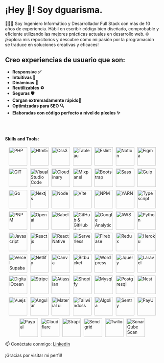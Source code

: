 <h1 align="left">
  ¡Hey 👋! Soy dguarisma.
</h1>

👨🏻‍💻 Soy Ingeniero Informático y Desarrollador Full Stack con más de 10 años de experiencia. Hábil en escribir código bien diseñado, comprobable y eficiente utilizando las mejores prácticas actuales en desarrollo web.
🌐 ¡Explora mis repositorios y descubre cómo mi pasión por la programación se traduce en soluciones creativas y eficaces!
<h2 align="left">
 Creo experiencias de usuario que son:
</h2>

- **Responsive ✅**
- **Intuitivas 🤩**
- **Dinámicas 🧬**
- **Reutilizables ♻️**
- **Seguras 🛡️**
- **Cargan extremadamente rápido🚀**
- **Optimizadas para SEO 🔍**
- **Elaboradas con código perfecto a nivel de píxeles ✨**

<br/>
<br/>

<h4>Skills and Tools: </h4>
<p align="left" style="display: flex;flex-wrap: wrap;gap: 10px;justify-content: center;align-items: center;">
<a href="https://www.php.net/">
    <img style="margin: auto;" alt="PHP" src="https://github.com/dguarisma/dguarisma/assets/66569273/40a55ac7-afdd-43c3-be29-f917243780c6"
width="60" height="auto"/> 
</a>
<a href="https://developer.mozilla.org/es/docs/Glossary/HTML5">
    <img style="margin: auto;" alt="Html5" src="https://github.com/dguarisma/dguarisma/assets/66569273/95316c81-8327-43d2-bc44-427317c54338" width="60" height="auto"/> 
</a>
<a href="https://www.w3.org/Style/CSS/Overview.en.html">
    <img style="margin: auto;" alt="Css3" src="https://github.com/dguarisma/dguarisma/assets/66569273/363f20f9-3e89-41a1-a497-ab6349027010" width="60" height="auto"/> 
</a>
<a href="https://www.tableau.com/">
    <img style="margin: auto;" alt="Tableau" src="https://github.com/dguarisma/dguarisma/assets/66569273/22fe85ca-efe6-48cb-9aca-3d2fca7a0b21" width="60" height="auto"/> 
</a>
<a href="https://eslint.org/">
    <img style="margin: auto;" alt="Eslint" src="https://github.com/dguarisma/dguarisma/assets/66569273/2c61c35e-cea8-4851-898c-b02cd4629098" width="60" height="auto"/> 
</a>
<a href="https://www.notion.so/es-es">
    <img style="margin: auto;" alt="Notion" src="https://github.com/dguarisma/dguarisma/assets/66569273/12f79cc8-7245-422d-8501-b7737b3e68ad" width="60" height="auto"/> 
</a>
<a href="https://www.figma.com/">
    <img style="margin: auto;" alt="Figma" src="https://github.com/dguarisma/dguarisma/assets/66569273/f044e2e5-e8be-4429-a1be-b048c4b1ef26" width="60" height="auto"/> 
</a>
<a href="https://git-scm.com/">
    <img style="margin: auto;" alt="GIT" src="https://github.com/dguarisma/dguarisma/assets/66569273/6f9ba5ba-2a7b-4ba3-a320-21b1cfa36d10" width="60" height="auto"/> 
</a>
<a href="https://code.visualstudio.com/">
    <img style="margin: auto;" alt="Visual Studio Code" src="https://github.com/dguarisma/dguarisma/assets/66569273/13f44711-2aae-4c27-84cf-14ba895b4d96" width="60" height="auto"/> 
</a>
<a href="https://cloudinary.com/">
    <img style="margin: auto;" alt="Cloudinary" src="https://github.com/dguarisma/dguarisma/assets/66569273/1080d11f-6faf-46f5-b6d7-63fc338a7f03" width="60" height="auto"/> 
</a>
<a href="https://mixpanel.com/">
    <img style="margin: auto;" alt="Mixpanel" src="https://github.com/dguarisma/dguarisma/assets/66569273/260e5859-8896-43d7-8a9b-b9248b5dd0b5" width="60" height="auto"/> 
</a>
<a href="https://getbootstrap.com/docs/5.3/getting-started/introduction/">
    <img style="margin: auto;" alt="Bootstrap" src="https://github.com/dguarisma/dguarisma/assets/66569273/29daba08-e822-4a4b-add3-6992026cff63" width="60" height="auto"/> 
</a>
<a href="https://sass-lang.com/install/">
    <img style="margin: auto;" alt="Sass" src="https://github.com/dguarisma/dguarisma/assets/66569273/9ec2f660-e6ff-42d4-a1a7-3925493b210d" width="60" height="auto"/> 
</a>
<a href="https://gulpjs.com/">
    <img style="margin: auto;" alt="Gulp" src="https://github.com/dguarisma/dguarisma/assets/66569273/7b287110-d026-411a-af79-968817a06e45" width="60" height="auto"/> 
</a>
<a href="https://go.dev/">
    <img style="margin: auto;" alt="Go" src="https://github.com/dguarisma/dguarisma/assets/66569273/a2ca7c18-e72c-4d3c-8317-6f5839d03a82" width="60" height="auto"/> 
</a>
<a href="https://nextjs.org/">
    <img style="margin: auto;" alt="Nextjs" src="https://github.com/dguarisma/dguarisma/assets/66569273/8a3ac027-a6cc-44cd-95ad-c525c41c8c10" width="60" height="auto"/> 
</a>
<a href="https://nodejs.org/en">
    <img style="margin: auto;" alt="Node" src="https://github.com/dguarisma/dguarisma/assets/66569273/5cdabc24-48f1-4091-b041-a4648324cded" width="60" height="auto"/> 
</a>
<a href="https://vitejs.dev/">
    <img style="margin: auto;" alt="Vite" src="https://github.com/dguarisma/dguarisma/assets/66569273/a3287169-49c0-45ae-b3fd-c856431bdf4b" width="60" height="auto"/> 
</a>
<a href="https://www.npmjs.com/">
    <img style="margin: auto;" alt="NPM" src="https://github.com/dguarisma/dguarisma/assets/66569273/dfbaedd1-daec-4c2a-9e88-af2fb7dd67b3" width="60" height="auto" 
</a>
<a href="https://www.npmjs.com/package/yarn">
    <img style="margin: auto;" alt="YARN" src="https://github.com/dguarisma/dguarisma/assets/66569273/d3c00393-35bf-43c4-9595-dc11ea184ebd" width="60" height="auto"/> 
</a>
<a href="https://www.typescriptlang.org/">
    <img style="margin: auto;" alt="Typescript" src="https://github.com/dguarisma/dguarisma/assets/66569273/ee4b7602-c164-4c69-92ac-fcf272938838" width="60" height="auto"/> 
</a>
<a href="https://pnpm.io/es/">
    <img style="margin: auto;" alt="PNPM" src="https://github.com/dguarisma/dguarisma/assets/66569273/784f2222-71ea-44c2-90b2-59ec5a981bbb" width="60" height="auto"/> 
</a>
<a href="https://openai.com/">
    <img style="margin: auto;" alt="Openai" src="https://github.com/dguarisma/dguarisma/assets/66569273/84d754b1-c489-42a1-9f76-1317d19b41de" width="60" height="auto"/> 
</a>
<a href="https://babeljs.io/">
    <img style="margin: auto;" alt="Babel" src="https://github.com/dguarisma/dguarisma/assets/66569273/4fc13daa-e25e-47fa-9243-049ca8401862" width="60" height="auto"/> 
</a>
<a href="https://github.com/actions">
    <img style="margin: auto;" alt="GitHub & GitHub Actions" src="https://github.com/dguarisma/dguarisma/assets/66569273/7ad47b01-accb-4638-98eb-00a768bf6db4" width="60" height="auto"/> 
</a>
<a href="https://analytics.google.com/analytics/web/provision/?pli=1#/provision">
    <img style="margin: auto;" alt="Google Analytics" src="https://github.com/dguarisma/dguarisma/assets/66569273/9ea979db-a2e4-425f-91dd-b4e3dfaeabda" width="60" height="auto"/> 
</a>
<a href="https://aws.amazon.com/es/">
    <img style="margin: auto;" alt="AWS" src="https://github.com/dguarisma/dguarisma/assets/66569273/cea96ec1-47c4-4cae-bd3f-56b7356ca1ce" width="60" height="auto"/> 
</a>
<a href="https://www.python.org/">
    <img style="margin: auto;" alt="Python" src="https://github.com/dguarisma/dguarisma/assets/66569273/91e97389-38ad-4ba6-abcd-8434ae64c49e" width="60" height="auto"/> 
</a>
<a href="https://developer.mozilla.org/es/docs/Web/JavaScript">
    <img style="margin: auto;" alt="Javascript" src="https://github.com/dguarisma/dguarisma/assets/66569273/107b3b3d-9cc8-49b3-b4ac-37bc9bb25ef3" width="60" height="auto"/> 
</a>
<a href="https://react.dev/">
    <img style="margin: auto;" alt="Reactjs" src="https://github.com/dguarisma/dguarisma/assets/66569273/c8cebf5e-bfde-4c39-becb-9bae8ad48e9a" width="60" height="auto"/> 
</a>
<a href="https://reactnative.dev/">
    <img style="margin: auto;" alt="React Native" src="https://github.com/dguarisma/dguarisma/assets/66569273/60a1ce57-7b67-424d-b36d-1d2caecf1558" width="60" height="auto"/> 
</a>
<a href="https://www.serverless.com/">
    <img style="margin: auto;" alt="Serverless" src="https://github.com/dguarisma/dguarisma/assets/66569273/39325596-8315-4294-9752-38af0908a4b5" width="60" height="auto"/> 
</a>
<a href="https://firebase.google.com/?hl=es-419">
    <img style="margin: auto;" alt="Firebase" src="https://github.com/dguarisma/dguarisma/assets/66569273/abeaf5a9-9845-4baa-8a68-531ab9588052" width="60" height="auto"/> 
</a>
<a href="https://es.redux.js.org/">
    <img style="margin: auto;" alt="Redux" src="https://github.com/dguarisma/dguarisma/assets/66569273/778c5881-9154-44e7-955e-372918d0cc4f" width="60" height="auto"/> 
</a>
<a href="https://devcenter.heroku.com/">
    <img style="margin: auto;" alt="Heroku" src="https://github.com/dguarisma/dguarisma/assets/66569273/34557253-9d8d-451f-8c38-81ff4bb3d7d0" width="60" height="auto"/> 
</a>
<a href="https://supabase.com/partners/integrations/vercel">
    <img style="margin: auto;" alt="Vercel Supabase" src="https://github.com/dguarisma/dguarisma/assets/66569273/3e9c395c-ad9e-4e2d-a253-baf2000a2ee1" width="60" height="auto"/> 
</a>
<a href="https://www.netlify.com/">
    <img style="margin: auto;" alt="Netlify" src="https://github.com/dguarisma/dguarisma/assets/66569273/dc121d63-a876-4f52-99bc-36203fbd7731" width="60" height="auto"/> 
</a>
<a href="https://www.canva.com/es_419/">
    <img style="margin: auto;" alt="Canva" src="https://github.com/dguarisma/dguarisma/assets/66569273/d0d69b2f-5088-4ff2-a717-9cdc32d29518" width="60" height="auto"/> 
</a>
<a href="https://bitbucket.org/">
    <img style="margin: auto;" alt="Bitbucket" src="https://github.com/dguarisma/dguarisma/assets/66569273/8ef91654-2da1-4845-a23d-2165678453c9" width="60" height="auto"/> 
</a>
<a href="https://es-co.wordpress.org/">
    <img style="margin: auto;" alt="Wordpress" src="https://github.com/dguarisma/dguarisma/assets/66569273/40e80f7e-bed3-408f-8d6a-afbb44ccf5d1" width="60" height="auto"/> 
</a>
<a href="https://jquery.com/">
    <img style="margin: auto;" alt="Jquery" src="https://github.com/dguarisma/dguarisma/assets/66569273/5f238a0d-c1b2-4d16-970a-24e2cd23d6da" width="60" height="auto"/> 
</a>
<a href="https://laravel.com/">
    <img style="margin: auto;" alt="Laravel" src="https://github.com/dguarisma/dguarisma/assets/66569273/1fd8fd2d-99a5-40fe-a1c2-a844970a8cc6" width="60" height="auto"/> 
</a>
<a href="https://try.digitalocean.com/cloud/?utm_campaign=amer_brand_kw_en_cpc&utm_adgroup=digitalocean_exact_exact&_keyword=digitalocean&_device=c&_adposition=&utm_content=conversion&utm_medium=cpc&utm_source=google&gad_source=1&gclid=Cj0KCQjwwMqvBhCtARIsAIXsZpY7YqtSGY-oaCPcGXu4HCoPWOuZmGMJf5N3BvlDopdQbHx8tEydJLcaAprhEALw_wcB">
    <img style="margin: auto;" alt="DigitalOcean" src="https://github.com/dguarisma/dguarisma/assets/66569273/71e971ee-d942-4229-ab89-567b83fdcab7" width="60" height="auto"/> 
</a>
<a href="https://stripe.com/es">
    <img style="margin: auto;" alt="Stripe" src="https://github.com/dguarisma/dguarisma/assets/66569273/5417f448-d0d2-4084-b980-c4d828e9a7a5" width="60" height="auto"/> 
</a>
<a href="https://www.atlassian.com/software/jira">
    <img style="margin: auto;" alt="Atlassian" src="https://github.com/dguarisma/dguarisma/assets/66569273/9d737230-5e17-4c20-ac92-69f7d3d874a4" width="60" height="auto"/> 
</a>
<a href="https://www.shopify.com/">
    <img style="margin: auto;" alt="Shopify" src="https://github.com/dguarisma/dguarisma/assets/66569273/cf7031ec-ef2c-4df9-a731-51782a669664" width="60" height="auto"/> 
</a>
<a href="https://www.mysql.com/">
    <img style="margin: auto;" alt="Mysql" src="https://github.com/dguarisma/dguarisma/assets/66569273/9fead809-ae6f-4cf0-9223-297001667ab5" width="60" height="auto"/> 
</a>
<a href="https://www.postgresql.org/">
    <img style="margin: auto;" alt="Postgresql" src="https://github.com/dguarisma/dguarisma/assets/66569273/80dca80b-e479-464b-bf67-e9959869c2a9" width="60" height="auto"/> 
</a>
<a href="https://nestjs.com/">
    <img style="margin: auto;" alt="Nest" src="https://github.com/dguarisma/dguarisma/assets/66569273/c7afa3f1-8377-45a9-b691-91caea03229c" width="60" height="auto"/> 
</a>
<a href="https://vuejs.org/">
    <img style="margin: auto;" alt="Vuejs" src="https://github.com/dguarisma/dguarisma/assets/66569273/93ebead6-9f85-4761-9857-dd9395c1fcb7" width="60" height="auto"/> 
</a>
<a href="https://angular.io/">
    <img style="margin: auto;" alt="Angular" src="https://github.com/dguarisma/dguarisma/assets/66569273/3200ad87-5d7f-4976-b561-5e6c9273057a" width="60" height="auto"/> 
</a>
<a href="https://mui.com/">
    <img style="margin: auto;" alt="Material ui" src="https://github.com/dguarisma/dguarisma/assets/66569273/d9b31415-f2d8-4ea4-b03c-7b3380fc2f9a" width="60" height="auto"/> 
</a>
<a href="https://tailwindcss.com/">
    <img style="margin: auto;" alt="Tailwindcss" src="https://github.com/dguarisma/dguarisma/assets/66569273/9680d43b-f4b7-4081-8cf1-91e833577585" width="60" height="auto"/> 
</a>
<a href="https://www.algolia.com/es/">
    <img style="margin: auto;" alt="Algolia" src="https://github.com/dguarisma/dguarisma/assets/66569273/2fd9f50e-4527-4ef5-8256-55182d7a123c" width="60" height="auto"/> 
</a>
<a href="https://sentry.io/welcome/">
    <img style="margin: auto;" alt="Sentry" src="https://github.com/dguarisma/dguarisma/assets/66569273/b9366a83-911f-4ade-bc69-a1c3dc2e8434" width="60" height="auto"/> 
</a>
<a href="https://colombia.payu.com/">
    <img style="margin: auto;" alt="PayU" src="https://github.com/dguarisma/dguarisma/assets/66569273/14e3c1fa-2f35-4e35-a0e1-4469d8051923" width="60" height="auto"/> 
</a>
<a href="https://developer.paypal.com/docs/api/payments/v1/">
    <img style="margin: auto;" alt="Paypal" src="https://github.com/dguarisma/dguarisma/assets/66569273/c9207930-ab21-4f4e-91d8-b97145673a1a" width="60" height="auto"/> 
</a>
<a href="https://www.cloudflare.com/">
    <img style="margin: auto;" alt="Cloudflare" src="https://github.com/dguarisma/dguarisma/assets/66569273/e31337f3-0664-4e2e-bee2-abacbbf07cd5" width="60" height="auto"/> 
</a>
<a href="https://strapi.io/">
    <img style="margin: auto;" alt="Strapi" src="https://github.com/dguarisma/dguarisma/assets/66569273/6d27cc19-c850-4af4-861f-a2cebb09988b" width="60" height="auto"/> 
</a>
<a href="https://sendgrid.com/en-us">
    <img style="margin: auto;" alt="Sendgrid" src="https://github.com/dguarisma/dguarisma/assets/66569273/2652bec3-20fd-4037-b31d-960c9fc8e335" width="60" height="auto"/> 
</a>
<a href="https://www.twilio.com/en-us">
    <img style="margin: auto;" alt="Twilio" src="https://github.com/dguarisma/dguarisma/assets/66569273/cd9a3e1a-75a9-46c3-b67b-dc4cb3e73c99" width="60" height="auto"/> 
</a>
<a href="https://www.sonarsource.com/products/sonarqube/">
    <img style="margin: auto;" alt="SonarQube Scan" src="https://github.com/dguarisma/dguarisma/assets/66569273/b02c9f83-0876-4777-a34a-7e3bf92074df" width="60" height="auto"/> 
</a>
 
</p>



📫 Conéctate conmigo:
[LinkedIn](https://www.linkedin.com/in/david-guarisma-684469106/)

¡Gracias por visitar mi perfil!
